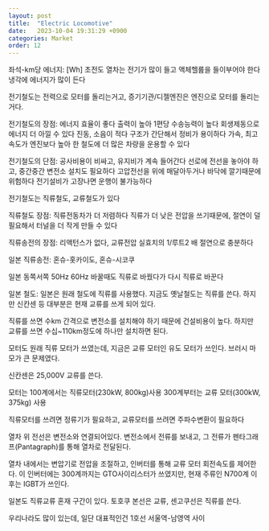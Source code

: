 ```yaml
---
layout: post
title:  "Electric Locomotive"
date:   2023-10-04 19:31:29 +0900
categories: Market
order: 12
---
```




좌석-km당 에너지: [Wh]
초전도 열차는 전기가 많이 들고 액체헬륨을 들이부어야 한다 냉각에 에너지가 많이 든다

전기철도는 전력으로 모터를 돌리는거고,
증기기관/디젤엔진은 엔진으로 모터를 돌리는거다.

전기철도의 장점:
에너지 효율이 좋다
출력이 높아 1편당 수송능력이 높다
회생제동으로 에너지 더 아낄 수 있다
진동, 소음이 적다
구조가 간단해서 정비가 용이하다
가속, 최고속도가 엔진보다 높아 한 철도에 더 많은 차량을 운용할 수 있다

전기철도의 단점:
공사비용이 비싸고, 유지비가 계속 들어간다
선로에 전선을 놓아야 하고, 중간중간 변전소 설치도 필요하다
고압전선을 위에 매달아두거나 바닥에 깔기때문에 위험하다
전기설비가 고장나면 운행이 불가능하다


전기철도는 직류철도, 교류철도가 있다

직류철도 장점:
직류전동차가 더 저렴하다
직류가 더 낮은 전압을 쓰기때문에, 절연이 덜 필요해서 터널을 더 작게 만들 수 있다



직류송전의 장점:
리액턴스가 없다,
교류전압 실효치의 1/루트2 배 절연으로 충분하다

일본 직류송전: 혼슈-홋카이도, 혼슈-시코쿠

일본 동쪽서쪽 50Hz 60Hz 바꿀때도 직류로 바꿨다가 다시 직류로 바꾼다

일본 철도:
일본은 원래 철도에 직류를 사용했다.
지금도 옛날철도는 직류를 쓴다.
하지만 신칸센 등 대부분은 현재 교류를 쓰게 되어 있다.

직류를 쓰면 수km 간격으로 변전소를 설치해야 하기 때문에 건설비용이 높다.
하지만 교류를 쓰면 수십~110km정도에 하나만 설치하면 된다.

모터도 원래 직류 모터가 쓰였는데,
지금은 교류 모터인 유도 모터가 쓰인다.
브러시 마모가 큰 문제였다.

신칸센은 25,000V 교류를 쓴다.

모터는 100계에서는 직류모터(230kW, 800kg)사용
300계부터는 교류 모터(300kW, 375kg) 사용

직류모터를 쓰려면 정류기가 필요하고,
교류모터를 쓰려면 주파수변환이 필요하다

열차 위 전선은 변전소와 연결되어있다.
변전소에서 전류를 보내고, 그 전류가 펜타그래프(Pantagraph)를 통해 열차로 전달된다.

열차 내에서는 변압기로 전압을 조절하고, 인버터를 통해 교류 모터 회전속도를 제어한다.
이 인버터에는 300계까지는 GTO사이리스터가 쓰였지만, 현재 주류인 N700계 이후는 IGBT가 쓰인다.

일본도 직류교류 혼재 구간이 있다.
토호쿠 본선은 교류, 센고쿠선은 직류를 쓴다.

우리나라도 많이 있는데, 일단 대표적인건 1호선 서울역-남영역 사이



